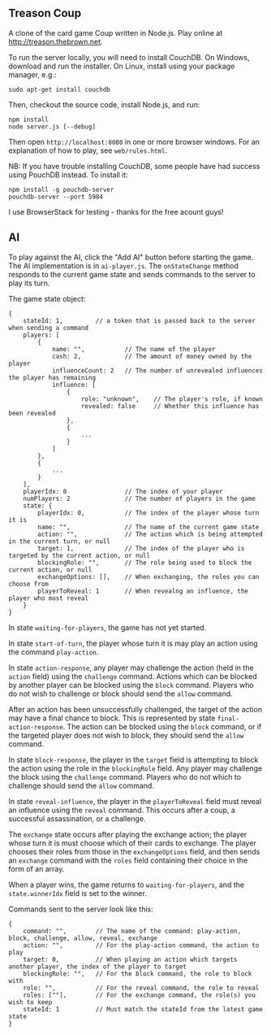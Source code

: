 Treason Coup
------------

A clone of the card game Coup written in Node.js. Play online at http://treason.thebrown.net.

To run the server locally, you will need to install CouchDB. On Windows, download and run the installer. On Linux, install using your package manager, e.g.:

    sudo apt-get install couchdb

Then, checkout the source code, install Node.js, and run:

    npm install
    node server.js [--debug]

Then open `http://localhost:8080` in one or more browser windows. For an explanation of how to play, see `web/rules.html`.

NB: If you have trouble installing CouchDB, some people have had success using PouchDB instead. To install it:

    npm install -g pouchdb-server
    pouchdb-server --port 5984

I use BrowserStack for testing - thanks for the free acount guys!

AI
--

To play against the AI, click the "Add AI" button before starting the game. The AI implementation is in `ai-player.js`. The `onStateChange` method responds to the current game state and sends commands to the server to play its turn.

The game state object:

    {
        stateId: 1,         // a token that is passed back to the server when sending a command
        players: [
            {
                name: "",           // The name of the player
                cash: 2,            // The amount of money owned by the player
                influenceCount: 2   // The number of unrevealed influences the player has remaining
                influence: [
                    {
                        role: "unknown",    // The player's role, if known
                        revealed: false     // Whether this influence has been revealed
                    },
                    {
                        ...
                    }
                ]
            },
            {
                ...
            }
        ],
        playerIdx: 0                // The index of your player
        numPlayers: 2               // The number of players in the game
        state: {
            playerIdx: 0,           // The index of the player whose turn it is
            name: "",               // The name of the current game state
            action: "",             // The action which is being attempted in the current turn, or null
            target: 1,              // The index of the player who is targeted by the current action, or null
            blockingRole: "",       // The role being used to block the current action, or null
            exchangeOptions: [],    // When exchanging, the roles you can choose from
            playerToReveal: 1       // When revealng an influence, the player who must reveal
        }
    }

In state `waiting-for-players`, the game has not yet started.

In state `start-of-turn`, the player whose turn it is may play an action using the command `play-action`.

In state `action-response`, any player may challenge the action (held in the `action` field) using the `challenge` command. Actions which can be blocked by another player can be blocked using the `block` command. Players who do not wish to challenge or block should send the `allow` command.

After an action has been unsuccessfully challenged, the target of the action may have a final chance to block. This is represented by state `final-action-response`. The action can be blocked using the `block` command, or if the targeted player does not wish to block, they should send the `allow` command.

In state `block-response`, the player in the `target` field is attempting to block the action using the role in the `blockingRole` field. Any player may challenge the block using the `challenge` command. Players who do not which to challenge should send the `allow` command.

In state `reveal-influence`, the player in the `playerToReveal` field must reveal an influence using the `reveal` command. This occurs after a coup, a successful assassination, or a challenge.

The `exchange` state occurs after playing the exchange action; the player whose turn it is must choose which of their cards to exchange. The player chooses their roles from those in the `exchangeOptions` field, and then sends an `exchange` command with the `roles` field containing their choice in the form of an array.

When a player wins, the game returns to `waiting-for-players`, and the `state.winnerIdx` field is set to the winner.

Commands sent to the server look like this:

    {
        command: "",        // The name of the command: play-action, block, challenge, allow, reveal, exchange
        action: "",         // For the play-action command, the action to play
        target: 0,          // When playing an action which targets another player, the index of the player to target
        blockingRole: "",   // For the block command, the role to block with
        role: "",           // For the reveal command, the role to reveal
        roles: [""],        // For the exchange command, the role(s) you wish to keep
        stateId: 1          // Must match the stateId from the latest game state
    }
